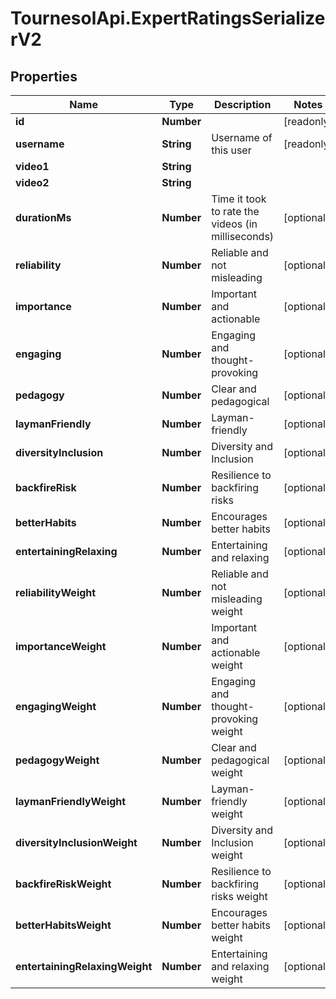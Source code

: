 # TournesolApi.ExpertRatingsSerializerV2

## Properties

Name | Type | Description | Notes
------------ | ------------- | ------------- | -------------
**id** | **Number** |  | [readonly] 
**username** | **String** | Username of this user | [readonly] 
**video1** | **String** |  | 
**video2** | **String** |  | 
**durationMs** | **Number** | Time it took to rate the videos (in milliseconds) | [optional] 
**reliability** | **Number** | Reliable and not misleading | [optional] 
**importance** | **Number** | Important and actionable | [optional] 
**engaging** | **Number** | Engaging and thought-provoking | [optional] 
**pedagogy** | **Number** | Clear and pedagogical | [optional] 
**laymanFriendly** | **Number** | Layman-friendly | [optional] 
**diversityInclusion** | **Number** | Diversity and Inclusion | [optional] 
**backfireRisk** | **Number** | Resilience to backfiring risks | [optional] 
**betterHabits** | **Number** | Encourages better habits | [optional] 
**entertainingRelaxing** | **Number** | Entertaining and relaxing | [optional] 
**reliabilityWeight** | **Number** | Reliable and not misleading weight | [optional] 
**importanceWeight** | **Number** | Important and actionable weight | [optional] 
**engagingWeight** | **Number** | Engaging and thought-provoking weight | [optional] 
**pedagogyWeight** | **Number** | Clear and pedagogical weight | [optional] 
**laymanFriendlyWeight** | **Number** | Layman-friendly weight | [optional] 
**diversityInclusionWeight** | **Number** | Diversity and Inclusion weight | [optional] 
**backfireRiskWeight** | **Number** | Resilience to backfiring risks weight | [optional] 
**betterHabitsWeight** | **Number** | Encourages better habits weight | [optional] 
**entertainingRelaxingWeight** | **Number** | Entertaining and relaxing weight | [optional] 


